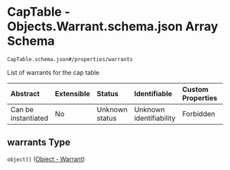 # CapTable - Objects.Warrant.schema.json Array Schema

```txt
CapTable.schema.json#/properties/warrants
```

List of warrants for the cap table

| Abstract            | Extensible | Status         | Identifiable            | Custom Properties | Additional Properties | Access Restrictions | Defined In                                                              |
| :------------------ | :--------- | :------------- | :---------------------- | :---------------- | :-------------------- | :------------------ | :---------------------------------------------------------------------- |
| Can be instantiated | No         | Unknown status | Unknown identifiability | Forbidden         | Allowed               | none                | [CapTable.schema.json*](../CapTable.schema.json "open original schema") |

## warrants Type

`object[]` ([Object - Warrant](captable-properties-captable---objectswarrantschemajson-array-object---warrant.md))

